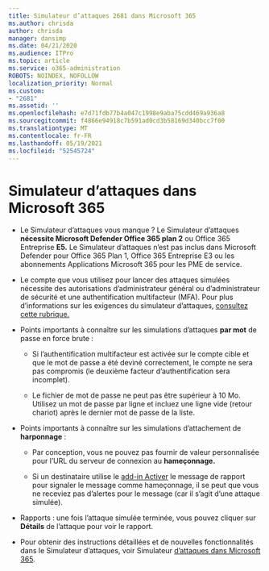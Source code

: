 ```yaml
---
title: Simulateur d’attaques 2681 dans Microsoft 365
ms.author: chrisda
author: chrisda
manager: dansimp
ms.date: 04/21/2020
ms.audience: ITPro
ms.topic: article
ms.service: o365-administration
ROBOTS: NOINDEX, NOFOLLOW
localization_priority: Normal
ms.custom:
- "2681"
ms.assetid: ''
ms.openlocfilehash: e7d71fdb77b4a047c1998e9aba75cdd469a936a8
ms.sourcegitcommit: f4866e94918c7b591ad0cd3b58169d340bcc7f00
ms.translationtype: MT
ms.contentlocale: fr-FR
ms.lasthandoff: 05/19/2021
ms.locfileid: "52545724"
---
```

# <a name="attack-simulator-in-microsoft-365"></a>Simulateur d’attaques dans Microsoft 365

- Le Simulateur d’attaques vous manque ? Le Simulateur d’attaques **nécessite Microsoft Defender Office 365 plan 2** ou Office 365 Entreprise **E5.** Le Simulateur  d’attaques n’est pas inclus dans Microsoft Defender pour Office 365 Plan 1, Office 365 Entreprise E3 ou les abonnements Applications Microsoft 365 pour les PME de service.

- Le compte que vous utilisez pour lancer des attaques simulées nécessite des autorisations d’administrateur général ou d’administrateur de sécurité et une authentification multifacteur (MFA). Pour plus d’informations sur les exigences du simulateur d’attaques, [consultez cette rubrique.](/microsoft-365/security/office-365-security/attack-simulator)

- Points importants à connaître sur les simulations d’attaques **par mot** de passe en force brute :

  - Si l’authentification multifacteur est activée sur le compte cible et que le mot de passe a été deviné correctement, le compte ne sera pas compromis (le deuxième facteur d’authentification sera incomplet).

  - Le fichier de mot de passe ne peut pas être supérieur à 10 Mo. Utilisez un mot de passe par ligne et incluez une ligne vide (retour chariot) après le dernier mot de passe de la liste.

- Points importants à connaître sur les simulations d’attachement de **harponnage** :

  - Par conception, vous ne pouvez pas fournir de valeur personnalisée pour l’URL du serveur de connexion au **hameçonnage.**

  - Si un destinataire utilise le [add-in Activer](/microsoft-365/security/office-365-security/enable-the-report-message-add-in) le message de rapport pour signaler le message comme hameçonnage, il se peut que vous ne receviez pas d’alertes pour le message (car il s’agit d’une attaque simulée).

- Rapports : une fois l’attaque simulée terminée, vous pouvez cliquer sur **Détails** de l’attaque pour voir le rapport.

- Pour obtenir des instructions détaillées et de nouvelles fonctionnalités dans le Simulateur d’attaques, voir Simulateur [d’attaques dans Microsoft 365](/microsoft-365/security/office-365-security/attack-simulator).
